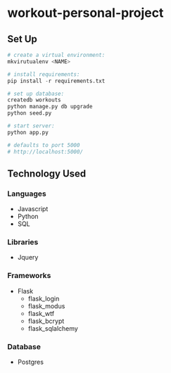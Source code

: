# workout-personal-project



## Set Up

```py
# create a virtual environment:
mkvirutualenv <NAME>

# install requirements:
pip install -r requirements.txt

# set up database:
createdb workouts
python manage.py db upgrade
python seed.py

# start server:
python app.py

# defaults to port 5000
# http://localhost:5000/
```

## Technology Used

### Languages
* Javascript
* Python
* SQL

### Libraries
* Jquery

### Frameworks
* Flask
    * flask_login
    * flask_modus
    * flask_wtf
    * flask_bcrypt
    * flask_sqlalchemy

### Database
* Postgres
